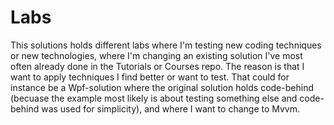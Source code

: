 # Labs

This solutions holds different labs where I'm testing new coding techniques or new technologies, where I'm changing an existing solution I've most often already done in the Tutorials or Courses repo. The reason is that I want to apply techniques I find better or want to test. That could for instance be a Wpf-solution where the original solution holds code-behind (becuase the example most likely is about testing something else and code-behind was used for simplicity), and where I want to change to Mvvm. 
